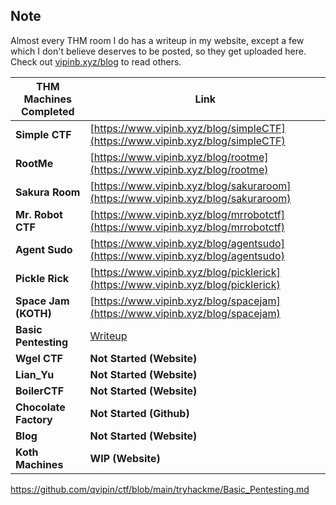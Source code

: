 ## Note

Almost every THM room I do has a writeup in my website, except a few which I don't believe deserves to be posted, so they get uploaded here. Check out [vipinb.xyz/blog](https://vipinb.xyz/blog) to read others.


| THM Machines Completed | Link                                                                             |
| ---------------------- | -------------------------------------------------------------------------------- |
| **Simple CTF**         | [https://www.vipinb.xyz/blog/simpleCTF](https://www.vipinb.xyz/blog/simpleCTF)   |
| **RootMe**             | [https://www.vipinb.xyz/blog/rootme](https://www.vipinb.xyz/blog/rootme)         |
| **Sakura Room**        | [https://www.vipinb.xyz/blog/sakuraroom](https://www.vipinb.xyz/blog/sakuraroom) |
| **Mr. Robot CTF**      | [https://www.vipinb.xyz/blog/mrrobotctf](https://www.vipinb.xyz/blog/mrrobotctf) |
| **Agent Sudo**         | [https://www.vipinb.xyz/blog/agentsudo](https://www.vipinb.xyz/blog/agentsudo)   |
| **Pickle Rick**        | [https://www.vipinb.xyz/blog/picklerick](https://www.vipinb.xyz/blog/picklerick) |
| **Space Jam (KOTH)**   | [https://www.vipinb.xyz/blog/spacejam](https://www.vipinb.xyz/blog/spacejam)     |
| **Basic Pentesting**   | [Writeup](https://github.com/qvipin/ctf/blob/main/tryhackme/Basic_Pentesting.md) |
| **Wgel CTF**           | **Not Started (Website)**                                                        |
| **Lian_Yu**            | **Not Started (Website)**                                                        |
| **BoilerCTF**          | **Not Started (Website)**                                                        |
| **Chocolate Factory**  | **Not Started (Github)**                                                         |
| **Blog**               | **Not Started (Website)**                                                        |
| **Koth Machines**      | **WIP (Website)**                                                                |
https://github.com/qvipin/ctf/blob/main/tryhackme/Basic_Pentesting.md